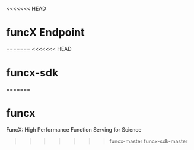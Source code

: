 <<<<<<< HEAD
# funcX Endpoint
=======
<<<<<<< HEAD
# funcx-sdk
=======
# funcx
FuncX: High Performance Function Serving for Science
>>>>>>> funcx-master
>>>>>>> funcx-sdk-master
